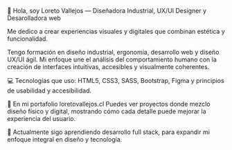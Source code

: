 👋 Hola, soy Loreto Vallejos — Diseñadora Industrial, UX/UI Designer y Desarolladora web

Me dedico a crear experiencias visuales y digitales que combinan estética y funcionalidad.

Tengo formación en diseño industrial, ergonomía, desarrollo web y diseño UX/UI ágil. Mi enfoque une el análisis del comportamiento humano con la creación de interfaces intuitivas, accesibles y visualmente coherentes.

💻 Tecnologías que uso: HTML5, CSS3, SASS, Bootstrap, Figma y principios de usabilidad y accesibilidad.

🚀 En mi portafolio loretovallejos.cl
 Puedes ver proyectos donde mezclo diseño físico y digital, mostrando cómo cada detalle puede mejorar la experiencia del usuario.

🌱 Actualmente sigo aprendiendo desarrollo full stack, para expandir mi enfoque integral en diseño y tecnología.

